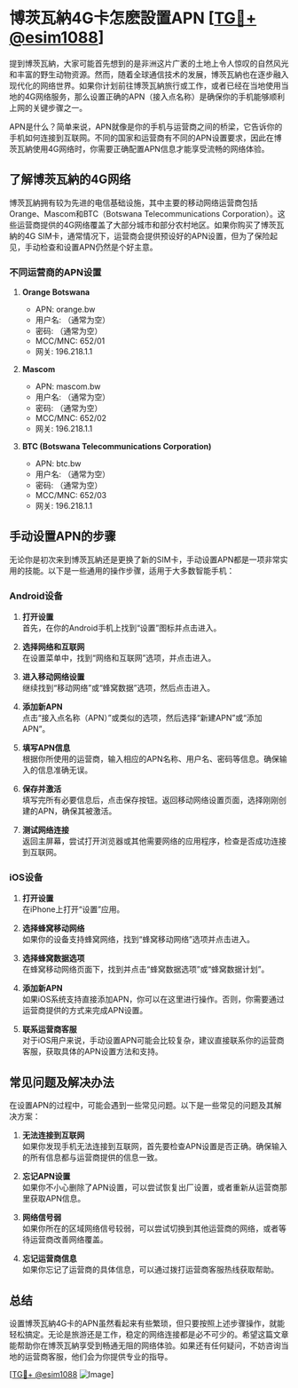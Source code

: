 # 博茨瓦納4G卡怎麽設置APN [[TG💪+ @esim1088](https://t.me/s/esim1088)]

提到博茨瓦納，大家可能首先想到的是非洲这片广袤的土地上令人惊叹的自然风光和丰富的野生动物资源。然而，随着全球通信技术的发展，博茨瓦納也在逐步融入现代化的网络世界。如果你计划前往博茨瓦納旅行或工作，或者已经在当地使用当地的4G网络服务，那么设置正确的APN（接入点名称）是确保你的手机能够顺利上网的关键步骤之一。

APN是什么？简单来说，APN就像是你的手机与运营商之间的桥梁，它告诉你的手机如何连接到互联网。不同的国家和运营商有不同的APN设置要求，因此在博茨瓦納使用4G网络时，你需要正确配置APN信息才能享受流畅的网络体验。

## 了解博茨瓦納的4G网络

博茨瓦納拥有较为先进的电信基础设施，其中主要的移动网络运营商包括Orange、Mascom和BTC（Botswana Telecommunications Corporation）。这些运营商提供的4G网络覆盖了大部分城市和部分农村地区。如果你购买了博茨瓦納的4G SIM卡，通常情况下，运营商会提供预设好的APN设置，但为了保险起见，手动检查和设置APN仍然是个好主意。

### 不同运营商的APN设置

1. **Orange Botswana**
   - APN: orange.bw
   - 用户名: （通常为空）
   - 密码: （通常为空）
   - MCC/MNC: 652/01
   - 网关: 196.218.1.1

2. **Mascom**
   - APN: mascom.bw
   - 用户名: （通常为空）
   - 密码: （通常为空）
   - MCC/MNC: 652/02
   - 网关: 196.218.1.1

3. **BTC (Botswana Telecommunications Corporation)**
   - APN: btc.bw
   - 用户名: （通常为空）
   - 密码: （通常为空）
   - MCC/MNC: 652/03
   - 网关: 196.218.1.1

## 手动设置APN的步骤

无论你是初次来到博茨瓦納还是更换了新的SIM卡，手动设置APN都是一项非常实用的技能。以下是一些通用的操作步骤，适用于大多数智能手机：

### Android设备

1. **打开设置**  
   首先，在你的Android手机上找到“设置”图标并点击进入。

2. **选择网络和互联网**  
   在设置菜单中，找到“网络和互联网”选项，并点击进入。

3. **进入移动网络设置**  
   继续找到“移动网络”或“蜂窝数据”选项，然后点击进入。

4. **添加新APN**  
   点击“接入点名称（APN）”或类似的选项，然后选择“新建APN”或“添加APN”。

5. **填写APN信息**  
   根据你所使用的运营商，输入相应的APN名称、用户名、密码等信息。确保输入的信息准确无误。

6. **保存并激活**  
   填写完所有必要信息后，点击保存按钮。返回移动网络设置页面，选择刚刚创建的APN，确保其被激活。

7. **测试网络连接**  
   返回主屏幕，尝试打开浏览器或其他需要网络的应用程序，检查是否成功连接到互联网。

### iOS设备

1. **打开设置**  
   在iPhone上打开“设置”应用。

2. **选择蜂窝移动网络**  
   如果你的设备支持蜂窝网络，找到“蜂窝移动网络”选项并点击进入。

3. **选择蜂窝数据选项**  
   在蜂窝移动网络页面下，找到并点击“蜂窝数据选项”或“蜂窝数据计划”。

4. **添加新APN**  
   如果iOS系统支持直接添加APN，你可以在这里进行操作。否则，你需要通过运营商提供的方式来完成APN设置。

5. **联系运营商客服**  
   对于iOS用户来说，手动设置APN可能会比较复杂，建议直接联系你的运营商客服，获取具体的APN设置方法和支持。

## 常见问题及解决办法

在设置APN的过程中，可能会遇到一些常见问题。以下是一些常见的问题及其解决方案：

1. **无法连接到互联网**  
   如果你发现手机无法连接到互联网，首先要检查APN设置是否正确。确保输入的所有信息都与运营商提供的信息一致。

2. **忘记APN设置**  
   如果你不小心删除了APN设置，可以尝试恢复出厂设置，或者重新从运营商那里获取APN信息。

3. **网络信号弱**  
   如果你所在的区域网络信号较弱，可以尝试切换到其他运营商的网络，或者等待运营商改善网络覆盖。

4. **忘记运营商信息**  
   如果你忘记了运营商的具体信息，可以通过拨打运营商客服热线获取帮助。

## 总结

设置博茨瓦納4G卡的APN虽然看起来有些繁琐，但只要按照上述步骤操作，就能轻松搞定。无论是旅游还是工作，稳定的网络连接都是必不可少的。希望这篇文章能帮助你在博茨瓦納享受到畅通无阻的网络体验。如果还有任何疑问，不妨咨询当地的运营商客服，他们会为你提供专业的指导。

[[TG💪+ @esim1088](https://t.me/s/esim1088) ![Image](https://i.postimg.cc/4NQfJmqS/Snipaste-2025-05-13-00-14-12.png)]
